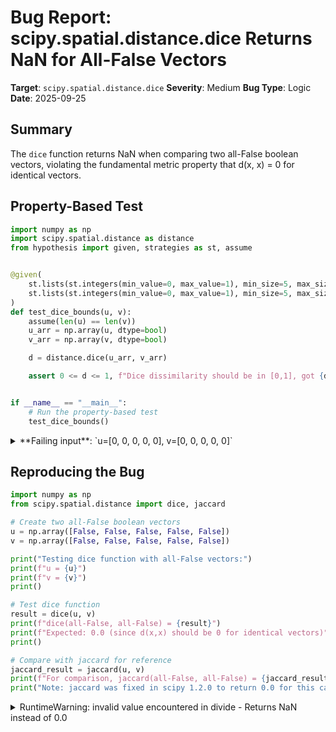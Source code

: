 # Bug Report: scipy.spatial.distance.dice Returns NaN for All-False Vectors

**Target**: `scipy.spatial.distance.dice`
**Severity**: Medium
**Bug Type**: Logic
**Date**: 2025-09-25

## Summary

The `dice` function returns NaN when comparing two all-False boolean vectors, violating the fundamental metric property that d(x, x) = 0 for identical vectors.

## Property-Based Test

```python
import numpy as np
import scipy.spatial.distance as distance
from hypothesis import given, strategies as st, assume


@given(
    st.lists(st.integers(min_value=0, max_value=1), min_size=5, max_size=50),
    st.lists(st.integers(min_value=0, max_value=1), min_size=5, max_size=50)
)
def test_dice_bounds(u, v):
    assume(len(u) == len(v))
    u_arr = np.array(u, dtype=bool)
    v_arr = np.array(v, dtype=bool)

    d = distance.dice(u_arr, v_arr)

    assert 0 <= d <= 1, f"Dice dissimilarity should be in [0,1], got {d}"


if __name__ == "__main__":
    # Run the property-based test
    test_dice_bounds()
```

<details>

<summary>
**Failing input**: `u=[0, 0, 0, 0, 0], v=[0, 0, 0, 0, 0]`
</summary>
```
/home/npc/.local/lib/python3.13/site-packages/scipy/spatial/distance.py:1503: RuntimeWarning: invalid value encountered in divide
  return float((ntf + nft) / np.array(2.0 * ntt + ntf + nft))
Traceback (most recent call last):
  File "/home/npc/pbt/agentic-pbt/worker_/50/hypo.py", line 22, in <module>
    test_dice_bounds()
    ~~~~~~~~~~~~~~~~^^
  File "/home/npc/pbt/agentic-pbt/worker_/50/hypo.py", line 7, in test_dice_bounds
    st.lists(st.integers(min_value=0, max_value=1), min_size=5, max_size=50),
               ^^^
  File "/home/npc/miniconda/lib/python3.13/site-packages/hypothesis/core.py", line 2124, in wrapped_test
    raise the_error_hypothesis_found
  File "/home/npc/pbt/agentic-pbt/worker_/50/hypo.py", line 17, in test_dice_bounds
    assert 0 <= d <= 1, f"Dice dissimilarity should be in [0,1], got {d}"
           ^^^^^^^^^^^
AssertionError: Dice dissimilarity should be in [0,1], got nan
Falsifying example: test_dice_bounds(
    u=[0, 0, 0, 0, 0],
    v=[0, 0, 0, 0, 0],
)
```
</details>

## Reproducing the Bug

```python
import numpy as np
from scipy.spatial.distance import dice, jaccard

# Create two all-False boolean vectors
u = np.array([False, False, False, False, False])
v = np.array([False, False, False, False, False])

print("Testing dice function with all-False vectors:")
print(f"u = {u}")
print(f"v = {v}")
print()

# Test dice function
result = dice(u, v)
print(f"dice(all-False, all-False) = {result}")
print(f"Expected: 0.0 (since d(x,x) should be 0 for identical vectors)")
print()

# Compare with jaccard for reference
jaccard_result = jaccard(u, v)
print(f"For comparison, jaccard(all-False, all-False) = {jaccard_result}")
print("Note: jaccard was fixed in scipy 1.2.0 to return 0.0 for this case")
```

<details>

<summary>
RuntimeWarning: invalid value encountered in divide - Returns NaN instead of 0.0
</summary>
```
/home/npc/.local/lib/python3.13/site-packages/scipy/spatial/distance.py:1503: RuntimeWarning: invalid value encountered in divide
  return float((ntf + nft) / np.array(2.0 * ntt + ntf + nft))
Testing dice function with all-False vectors:
u = [False False False False False]
v = [False False False False False]

dice(all-False, all-False) = nan
Expected: 0.0 (since d(x,x) should be 0 for identical vectors)

For comparison, jaccard(all-False, all-False) = 0.0
Note: jaccard was fixed in scipy 1.2.0 to return 0.0 for this case
```
</details>

## Why This Is A Bug

1. **Violates fundamental metric property**: Any dissimilarity/distance metric must satisfy the identity axiom d(x, x) = 0. The `dice` function returns NaN for identical all-False vectors, breaking this mathematical requirement.

2. **Mathematical incorrectness**: The Dice dissimilarity formula (c_TF + c_FT) / (2*c_TT + c_TF + c_FT) produces 0/0 when both vectors are all-False (c_TT = 0, c_TF = 0, c_FT = 0). Mathematically, for identical empty sets, the dissimilarity should be 0, not undefined.

3. **Inconsistent with documented precedent**: The `jaccard` function had the exact same bug and was fixed in scipy 1.2.0. The jaccard documentation explicitly states: "Previously, if all (positively weighted) elements in u and v are zero, the function would return nan. This was changed to return 0 instead." (line 859-861 in distance.py)

4. **Inconsistent behavior within scipy**: The `jaccard` function correctly returns 0.0 for all-False vectors after its fix, while `dice` still returns NaN. Both functions have similar mathematical structures and should handle this edge case consistently.

5. **Breaks user expectations**: Functions in `scipy.spatial.distance` are expected to behave as valid distance/dissimilarity metrics. The documentation examples for `jaccard` explicitly show that `distance.jaccard([0, 0, 0], [0, 0, 0])` returns 0.0 (line 893-894).

6. **Real-world impact**: Comparing empty feature sets or sparse boolean vectors is common in document similarity, set operations, and feature matching applications. This bug causes runtime warnings and invalid results for legitimate use cases.

## Relevant Context

The dice function implementation is located at `/home/npc/.local/lib/python3.13/site-packages/scipy/spatial/distance.py:1441-1503`. The problematic line 1503 performs the division without checking for zero denominator:

```python
return float((ntf + nft) / np.array(2.0 * ntt + ntf + nft))
```

The jaccard function at line 915 in the same file demonstrates the correct approach:

```python
return (a / b) if b != 0 else np.float64(0)
```

SciPy documentation for jaccard: https://docs.scipy.org/doc/scipy/reference/generated/scipy.spatial.distance.jaccard.html

The Dice coefficient (also known as Sørensen-Dice coefficient) is a statistic used for gauging the similarity of two samples. When both samples are empty (all-False), they are identical and should have dissimilarity of 0.

## Proposed Fix

Apply the same fix that was applied to `jaccard` in scipy 1.2.0 to check for division by zero:

```diff
--- a/scipy/spatial/distance.py
+++ b/scipy/spatial/distance.py
@@ -1500,7 +1500,9 @@ def dice(u, v, w=None):
         else:
             ntt = (u * v * w).sum()
     (nft, ntf) = _nbool_correspond_ft_tf(u, v, w=w)
-    return float((ntf + nft) / np.array(2.0 * ntt + ntf + nft))
+    denom = 2.0 * ntt + ntf + nft
+    return float((ntf + nft) / denom) if denom != 0 else 0.0


 def rogerstanimoto(u, v, w=None):
```